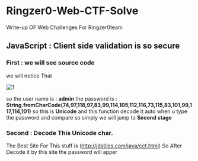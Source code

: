 # Ringzer0-Web-CTF-Solve
Write-up OF Web Challenges For Ringzer0team

## JavaScript : Client side validation is so secure 

### First : we will see source code

we will notice That

![1](https://user-images.githubusercontent.com/20526772/43558614-a7b83d0a-960a-11e8-9247-0b1f98caab19.PNG)

so the user name is : **admin**
the password is : **String.fromCharCode(74,97,118,97,83,99,114,105,112,116,73,115,83,101,99,117,114,101)**
so this is **Unicode** and this function decode it auto when u type the password and compare so simply we will jump to **Second stage**
### Second : Decode This Unicode char.
The Best Site For This stuff is (http://jdstiles.com/java/cct.html)
So After Decode it by this site the password will apper
